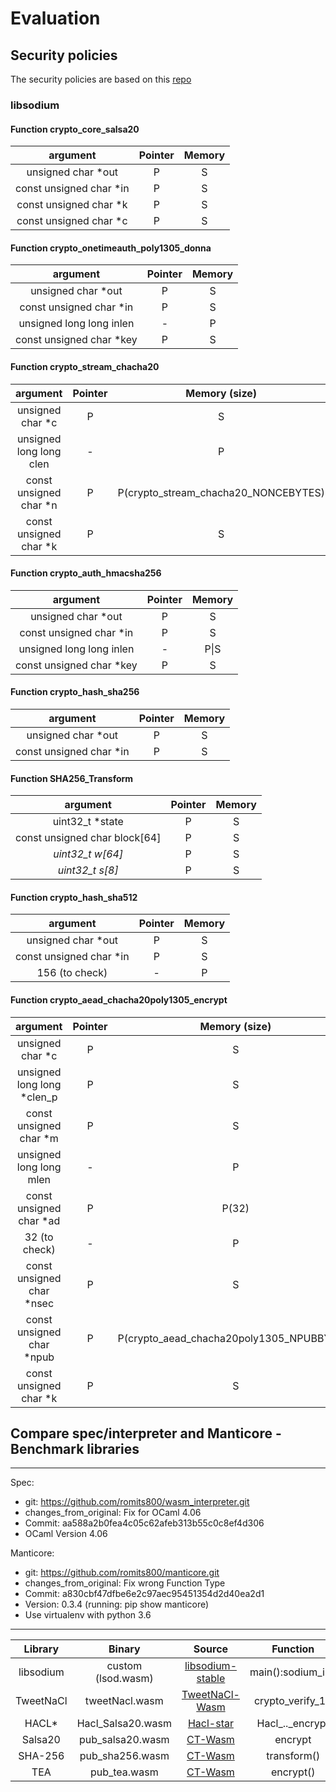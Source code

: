 # Evaluation

## Security policies

The security policies are based on this [repo](https://github.com/imdea-software/verifying-constant-time.git)

### libsodium

#### Function crypto\_core\_salsa20

| argument                 |  Pointer       | Memory        | 
| :----------------------: | :-------------:|:-------------:|
| unsigned char \*out      |       P        | S             | 
| const unsigned char \*in |       P        | S             | 
| const unsigned char \*k  |       P        | S             | 
| const unsigned char \*c  |       P        | S             | 


#### Function crypto\_onetimeauth\_poly1305\_donna

| argument                 |  Pointer       | Memory        | 
| :----------------------: | :-------------:|:-------------:|
| unsigned char \*out      |       P        | S             | 
| const unsigned char \*in |       P        | S             | 
| unsigned long long inlen |       -        | P             | 
| const unsigned char \*key|       P        | S             | 


#### Function crypto\_stream\_chacha20

| argument                 |  Pointer       | Memory (size) | 
| :----------------------: | :-------------:|:-------------:|
| unsigned char \*c        |       P        | S             | 
| unsigned long long clen  |       -        | P             | 
| const unsigned char \*n  |       P        | P(crypto_stream_chacha20_NONCEBYTES)| 
| const unsigned char \*k  |       P        | S             | 




#### Function crypto\_auth\_hmacsha256

| argument                 |  Pointer       | Memory        | 
| :----------------------: | :-------------:|:-------------:|
| unsigned char \*out      |       P        | S             | 
| const unsigned char \*in |       P        | S             | 
| unsigned long long inlen |       -        | P\|S          | 
| const unsigned char \*key|       P        | S             | 


#### Function crypto\_hash\_sha256

| argument                 |  Pointer       | Memory        | 
| :----------------------: | :-------------:|:-------------:|
| unsigned char \*out      |       P        | S             | 
| const unsigned char \*in |       P        | S             | 


#### Function SHA256\_Transform

| argument                      |  Pointer       | Memory        | 
| :---------------------------: | :-------------:|:-------------:|
| uint32\_t \*state             |    P           | S             | 
| const unsigned char block[64] |    P           | S             | 
|*uint32\_t w[64]*              |    P           | S             | 
|*uint32\_t s[8]*               |    P           | S             | 


#### Function crypto\_hash\_sha512

| argument                 |  Pointer       | Memory        | 
| :----------------------: | :-------------:|:-------------:|
| unsigned char \*out      |       P        | S             | 
| const unsigned char \*in |       P        | S             | 
| 156 (to check)           |       -        | P             | 


#### Function  crypto\_aead\_chacha20poly1305\_encrypt

| argument                     |  Pointer       | Memory (size) | 
| :--------------------------: | :------------: | :-----------: |
| unsigned char \*c            |      P         |     S         |
| unsigned long long \*clen_p  |      P         |     S         |
| const unsigned char \*m      |      P         |     S         |
| unsigned long long mlen      |      -         |     P         |
| const unsigned char \*ad     |      P         |     P(32)     |
| 32 (to check)                |      -         |     P         |
| const unsigned char \*nsec   |      P         |     S         |
| const unsigned char \*npub   |      P         |P(crypto\_aead\_chacha20poly1305\_NPUBBYTES) |
| const unsigned char \*k      |      P         |     S         |



## Compare spec/interpreter and Manticore - Benchmark libraries

---

Spec: 

  - git: https://github.com/romits800/wasm_interpreter.git
  - changes\_from\_original: Fix for OCaml 4.06
  - Commit: aa588a2b0fea4c05c62afeb313b55c0c8ef4d306
  - OCaml Version 4.06
  
Manticore:

  - git: https://github.com/romits800/manticore.git
  - changes\_from\_original: Fix wrong Function Type
  - Commit: a830cbf47dfbe6e2c97aec95451354d2d40ea2d1 
  - Version: 0.3.4 (running: pip show manticore)
  - Use virtualenv with python 3.6
---



| Library   | Binary            | Source            | Function          | Spec         | Manticore |
|:---------:|:-----------------:|:-----------------:|:-----------------:|:------------:|:---------:|
| libsodium | custom (lsod.wasm)|[libsodium-stable](https://github.com/jedisct1/libsodium)   |main():sodium\_init| -            | -         |
| TweetNaCl | tweetNacl.wasm    |[TweetNaCl-Wasm](https://github.com/TorstenStueber/TweetNacl-WebAssembly) |crypto\_verify\_16 | 256,256      | 256,256   |
| HACL\*    | Hacl_Salsa20.wasm |[Hacl-star](https://github.com/project-everest/hacl-star/tree/master/dist/wasm)  |Hacl\_..\_encrypt  | 0,0,1024,..  |symb,0,1024,..|
| Salsa20   | pub\_salsa20.wasm |[CT-Wasm](https://github.com/PLSysSec/ct-wasm-ports)        |encrypt            | 100          | symb      |
| SHA-256   | pub\_sha256.wasm  |[CT-Wasm](https://github.com/PLSysSec/ct-wasm-ports)        |transform()        |  -           |   -       |
| TEA       | pub\_tea.wasm     |[CT-Wasm](https://github.com/PLSysSec/ct-wasm-ports)        |encrypt()          |  -           |   -       |





